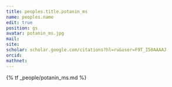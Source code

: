 ```yaml
---
title: peoples.title.potanin_ms
name: peoples.name
edit: true
position: gs
avatar: potanin_ms.jpg
mail:
site:
scholar: scholar.google.com/citations?hl=ru&user=F9T_I50AAAAJ
orcid:
mathnet:
---
```


{% tf _people/potanin_ms.md %}
